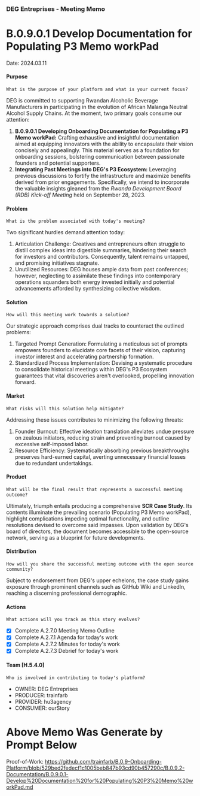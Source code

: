 ### DEG Entreprises - Meeting Memo
# B.0.9.0.1 Develop Documentation for Populating P3 Memo workPad
Date: 2024.03.11  

#### Purpose

`What is the purpose of your platform and what is your current focus?`

DEG is committed to supporting Rwandan Alcoholic Beverage Manufacturers in participating in the evolution of African Malanga Neutral Alcohol Supply Chains. At the moment, two primary goals consume our attention:

1. **B.0.9.0.1 Developing Onboarding Documentation for Populating a P3 Memo workPad:** Crafting exhaustive and insightful documentation aimed at equipping innovators with the ability to encapsulate their vision concisely and appealingly. This material serves as a foundation for onboarding sessions, bolstering communication between passionate founders and potential supporters.
2. **Integrating Past Meetings into DEG's P3 Ecosystem:** Leveraging previous discussions to fortify the infrastructure and maximize benefits derived from prior engagements. Specifically, we intend to incorporate the valuable insights gleaned from the *Rwanda Development Board (RDB) Kick-off Meeting* held on September 28, 2023.

#### Problem

`What is the problem associated with today's meeting?`

Two significant hurdles demand attention today:

1. Articulation Challenge: Creatives and entrepreneurs often struggle to distill complex ideas into digestible summaries, hindering their search for investors and contributors. Consequently, talent remains untapped, and promising initiatives stagnate.
2. Unutilized Resources: DEG houses ample data from past conferences; however, neglecting to assimilate these findings into contemporary operations squanders both energy invested initially and potential advancements afforded by synthesizing collective wisdom.

#### Solution

`How will this meeting work towards a solution?`

Our strategic approach comprises dual tracks to counteract the outlined problems:

1. Targeted Prompt Generation: Formulating a meticulous set of prompts empowers founders to elucidate core facets of their vision, capturing investor interest and accelerating partnership formation.
2. Standardized Process Implementation: Devising a systematic procedure to consolidate historical meetings within DEG's P3 Ecosystem guarantees that vital discoveries aren't overlooked, propelling innovation forward.

#### Market

`What risks will this solution help mitigate?`

Addressing these issues contributes to minimizing the following threats:

1. Founder Burnout: Effective ideation translation alleviates undue pressure on zealous initiators, reducing strain and preventing burnout caused by excessive self-imposed labor.
2. Resource Efficiency: Systematically absorbing previous breakthroughs preserves hard-earned capital, averting unnecessary financial losses due to redundant undertakings.

#### Product

`What will be the final result that represents a successful meeting outcome?`

Ultimately, triumph entails producing a comprehensive **SCR Case Study**. Its contents illuminate the prevailing scenario (Populating P3 Memo workPad), highlight complications impeding optimal functionality, and outline resolutions devised to overcome said impasses. Upon validation by DEG's board of directors, the document becomes accessible to the open-source network, serving as a blueprint for future developments.

#### Distribution

`How will you share the successful meeting outcome with the open source community?`

Subject to endorsement from DEG's upper echelons, the case study gains exposure through prominent channels such as GitHub Wiki and LinkedIn, reaching a discerning professional demographic.

#### Actions

`What actions will you track as this story evolves?`

- [x] Complete A.2.7.0 Meeting Memo Outline
- [x] Complete A.2.7.1 Agenda for today's work
- [x] Complete A.2.7.2 Minutes for today's work
- [x] Complete A.2.7.3 Debrief for today's work

#### Team [H.5.4.0]

`Who is involved in contributing to today's platform?`

- OWNER: DEG Entreprises
- PRODUCER: trainfarb
- PROVIDER: hu3agency
- CONSUMER: ourStory

# Above Memo Was Generate by Prompt Below
Proof-of-Work: https://github.com/trainfarb/B.0.9-Onboarding-Platform/blob/529bed2fedecf1c1005beb847b93cd90b457290c/B.0.9.2-Documentation/B.0.9.0.1-Develop%20Documentation%20for%20Populating%20P3%20Memo%20workPad.md
